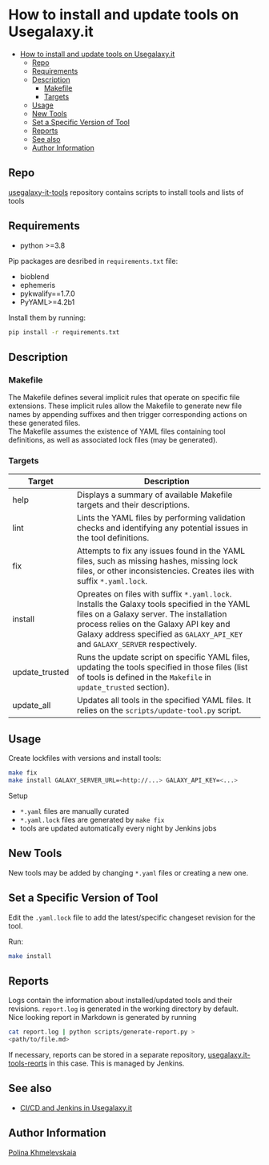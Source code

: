 # How to install and update tools on Usegalaxy.it
- [How to install and update tools on Usegalaxy.it](#how-to-install-and-update-tools-on-usegalaxyit)
  - [Repo](#repo)
  - [Requirements](#requirements)
  - [Description](#description)
    - [Makefile](#makefile)
    - [Targets](#targets)
  - [Usage](#usage)
  - [New Tools](#new-tools)
  - [Set a Specific Version of Tool](#set-a-specific-version-of-tool)
  - [Reports](#reports)
  - [See also](#see-also)
  - [Author Information](#author-information)

## Repo

[usegalaxy-it-tools](https://github.com/usegalaxy-it/usegalaxy-it-tools) repository contains scripts to install tools and lists of tools

## Requirements

- python >=3.8

Pip packages are desribed in `requirements.txt` file: 
- bioblend
- ephemeris
- pykwalify==1.7.0
- PyYAML>=4.2b1 

Install them by running:
```bash
pip install -r requirements.txt
```

## Description

### Makefile
The Makefile defines several implicit rules that operate on specific file extensions. These implicit rules allow the Makefile to generate new file names by appending suffixes and then trigger corresponding actions on these generated files.  
The Makefile assumes the existence of YAML files containing tool definitions, as well as associated lock files (may be generated).

### Targets
| Target         | Description                                                                                                                                                                                                                                                     |
| -------------- | --------------------------------------------------------------------------------------------------------------------------------------------------------------------------------------------------------------------------------------------------------------- |
| help           | Displays a summary of available Makefile targets and their descriptions.                                                                                                                                                                                        |
| lint           | Lints the YAML files by performing validation checks and identifying any potential issues in the tool definitions.                                                                                                                                              |
| fix            | Attempts to fix any issues found in the YAML files, such as missing hashes, missing lock files, or other inconsistencies. Creates iles with suffix `*.yaml.lock`.                                                                                               |
| install        | Opreates on files with suffix `*.yaml.lock`. Installs the Galaxy tools specified in the YAML files on a Galaxy server. The installation process relies on the Galaxy API key and Galaxy address specified as `GALAXY_API_KEY` and `GALAXY_SERVER` respectively. |
| update_trusted | Runs the update script on specific YAML files, updating the tools specified in those files (list of tools is defined in the `Makefile` in `update_trusted` section).                                                                                            |
| update_all     | Updates all tools in the specified YAML files. It relies on the `scripts/update-tool.py` script.                                                                                                                                                                |


## Usage

Create lockfiles with versions and install tools:
```bash
make fix 
make install GALAXY_SERVER_URL=<http://...> GALAXY_API_KEY=<...>
```
Setup

- `*.yaml` files are manually curated  
- `*.yaml.lock` files are generated by `make fix`  
- tools are updated automatically every night by Jenkins jobs

## New Tools

New tools may be added by changing `*.yaml` files or creating a new one. 

## Set a Specific Version of Tool

Edit the `.yaml.lock` file to add the latest/specific changeset revision for the tool. 

Run:
```bash
make install
```

## Reports

Logs contain the information about installed/updated tools and their revisions. `report.log` is generated in the working directory by default.  
Nice looking report in Markdown is generated by running
```bash
cat report.log | python scripts/generate-report.py >
<path/to/file.md>
```
If necessary, reports can be stored in a separate repository, [usegalaxy.it-tools-reorts](https://github.com/usegalaxy-it/usegalaxy.it-tools-reorts) in this case. This is managed by Jenkins.   

## See also
- [CI/CD and Jenkins in Usegalaxy.it](https://github.com/usegalaxy-it/documentation/blob/main/jenkins.md)
 
## Author Information

[Polina Khmelevskaia](https://github.com/po-khmel)